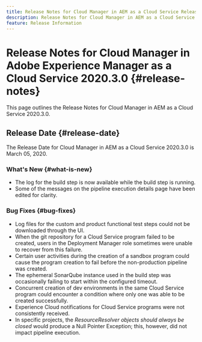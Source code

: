 ```yaml
---
title: Release Notes for Cloud Manager in AEM as a Cloud Service Release 2020.3.0
description: Release Notes for Cloud Manager in AEM as a Cloud Service Release 2020.3.0
feature: Release Information
---
```


# Release Notes for Cloud Manager in Adobe Experience Manager as a Cloud Service 2020.3.0 {#release-notes}

This page outlines the Release Notes for Cloud Manager in AEM as a Cloud Service 2020.3.0.

## Release Date {#release-date}

The Release Date for Cloud Manager in AEM as a Cloud Service 2020.3.0 is March 05, 2020.

### What's New {#what-is-new}

* The log for the build step is now available while the build step is running.
* Some of the messages on the pipeline execution details page have been edited for clarity.

### Bug Fixes  {#bug-fixes}

* Log files for the custom and product functional test steps could not be downloaded through the UI.
* When the git repository for a Cloud Service program failed to be created, users in the Deployment Manager role sometimes were unable to recover from this failure.
* Certain user activities during the creation of a sandbox program could cause the program creation to fail before the non-production pipeline was created.
* The ephemeral SonarQube instance used in the build step was occasionally failing to start within the configured timeout.
* Concurrent creation of dev environments in the same Cloud Service program could encounter a condition where only one was able to be created successfully.
* Experience Cloud notifications for Cloud Service programs were not consistently received.
* In specific projects, the *ResourceResolver objects should always be closed* would produce a Null Pointer Exception; this, however, did not impact pipeline execution.